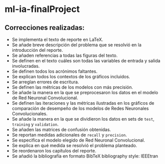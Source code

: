 # ml-ia-finalProject

## Correcciones realizadas:
- Se implementa el texto de reporte en LaTeX.
- Se añade breve descripción del problema que se resolvió en la introducción del reporte.
- Se añaden referencias a todas las figuras del texto.
- Se definen en el texto cuáles son todas las variables de entrada y salida involucradas.
- Se definen todos los acrónimos faltantes.
- Se explican todos los contextos de los gráficos incluidos.
- Se arreglan errores de escritura.
- Se definen las métricas de los modelos con más precisión.
- Se añade la manera en la que se preprocesaron los datos en el modelo de Red Neuronal Convolucional.
- Se definen las iteraciones y las métricas ilustradas en los gráficos de comparación de desempeño de los modelos de Redes Neuronales Convolucionales.
- Se añade la manera en la que se dividieron los datos en sets de `test`, `training` y `validation`.
- Se añaden las matrices de confusión obtenidas.
- Se reportan medidas adicionales de `recall` y `precision`.
- Se especifica el modelo elegido de Red Neuronal Convolucional.
- Se explica en qué medida se resolvió el problema planteado.
- Se reordenaron los capítulos del reporte.
- Se añadió la bibliografía en formato BibTeX bibliography style: IEEEtran

